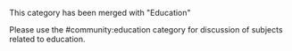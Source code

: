 This category has been merged with "Education"

Please use the #community:education category for discussion of subjects related to education.
